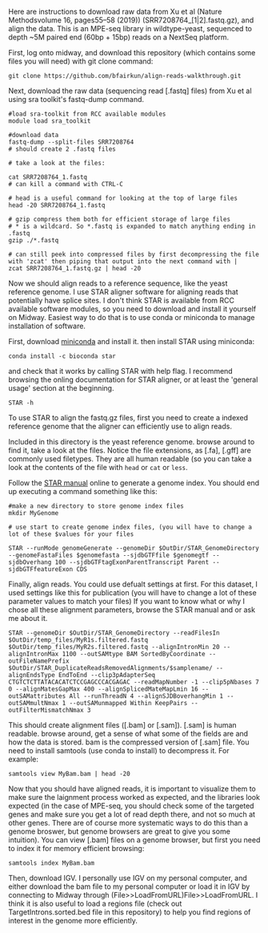 Here are instructions to download raw data from Xu et al (Nature Methodsvolume 16, pages55–58 (2019)) (SRR7208764\_[1|2].fastq.gz), and align the data. This is an MPE-seq library in wildtype-yeast, sequenced to depth ~5M paired end (60bp + 15bp) reads on a NextSeq platform.

First, log onto midway, and download this repository (which contains some files you will need) with git clone command:
```
git clone https://github.com/bfairkun/align-reads-walkthrough.git
```

Next, download the raw data (sequencing read [.fastq] files) from Xu et al using sra toolkit's fastq-dump command.

```
#load sra-toolkit from RCC available modules
module load sra_toolkit

#download data
fastq-dump --split-files SRR7208764
# should create 2 .fastq files

# take a look at the files:

cat SRR7208764_1.fastq
# can kill a command with CTRL-C

# head is a useful command for looking at the top of large files
head -20 SRR7208764_1.fastq

# gzip compress them both for efficient storage of large files
# * is a wildcard. So *.fastq is expanded to match anything ending in .fastq
gzip ./*.fastq

# can still peek into compressed files by first decompressing the file with 'zcat' then piping that output into the next command with |
zcat SRR7208764_1.fastq.gz | head -20
```

Now we should align reads to a reference sequence, like the yeast reference genome. I use STAR aligner software for aligning reads that potentially have splice sites. I don't think STAR is available from RCC available software modules, so you need to download and install it yourself on Midway. Easiest way to do that is to use conda or miniconda to manage installation of software.

First, download [miniconda](https://docs.conda.io/en/latest/miniconda.html) and install it.
then install STAR using miniconda:
```
conda install -c bioconda star
```
and check that it works by calling STAR with help flag. I recommend browsing the onling documentation for STAR aligner, or at least the 'general usage' section at the beginning.
```
STAR -h
```

To use STAR to align the fastq.gz files, first you need to create a indexed reference genome that the aligner can efficiently use to align reads.

Included in this directory is the yeast reference genome. browse around to find it, take a look at the files. Notice the file extensions, as [.fa], [.gff] are commonly used filetypes. They are all human readable (so you can take a look at the contents of the file with `head` or `cat` or `less`.

Follow the [STAR manual](http://labshare.cshl.edu/shares/gingeraslab/www-data/dobin/STAR/Releases/FromGitHub/STAR-2.6.1a/doc/STARmanual.pdf) online to generate a genome index. You should end up executing a command something like this:

```
#make a new directory to store genome index files
mkdir MyGenome

# use start to create genome index files, (you will have to change a lot of these $values for your files

STAR --runMode genomeGenerate --genomeDir $OutDir/STAR_GenomeDirectory --genomeFastaFiles $genomefasta --sjdbGTFfile $genomegtf --sjdbOverhang 100 --sjdbGTFtagExonParentTranscript Parent --sjdbGTFfeatureExon CDS
```

Finally, align reads. You could use defualt settings at first. For this dataset, I used settings like this for publication (you will have to change a lot of these parameter values to match your files) If you want to know what or why I chose all these alignment parameters, browse the STAR manual and or ask me about it.

```
STAR --genomeDir $OutDir/STAR_GenomeDirectory --readFilesIn $OutDir/temp_files/MyR1s.filtered.fastq $OutDir/temp_files/MyR2s.filtered.fastq --alignIntronMin 20 --alignIntronMax 1100 --outSAMtype BAM SortedByCoordinate --outFileNamePrefix $OutDir/STAR_DuplicateReadsRemovedAlignments/$samplename/ --alignEndsType EndToEnd --clip3pAdapterSeq CTGTCTCTTATACACATCTCCGAGCCCACGAGAC --readMapNumber -1 --clip5pNbases 7 0 --alignMatesGapMax 400 --alignSplicedMateMapLmin 16 --outSAMattributes All --runThreadN 4 --alignSJDBoverhangMin 1 --outSAMmultNmax 1 --outSAMunmapped Within KeepPairs --outFilterMismatchNmax 3
```

This should create alignment files ([.bam] or [.sam]). [.sam] is human readable. browse around, get a sense of what some of the fields are and how the data is stored. bam is the compressed version of [.sam] file. You need to install samtools (use conda to install) to decompress it. For example:

```
samtools view MyBam.bam | head -20
```

Now that you should have aligned reads, it is important to visualize them to make sure the laignment process worked as expected, and the libraries look expected (in the case of MPE-seq, you should check some of the targeted genes and make sure you get a lot of read depth there, and not so much at other genes. There are of course more systematic ways to do this than a genome broswer, but genome browsers are great to give you some intuition).
You can view [.bam] files on a genome browser, but first you need to index it for memory efficient browsing:

```
samtools index MyBam.bam
```

Then, download IGV. I personally use IGV on my personal computer, and either download the bam file to my personal computer or load it in IGV by connecting to Midway through (File>>LoadFromURL)File>>LoadFromURL. I think it is also useful to load a regions file (check out TargetIntrons.sorted.bed file in this repository) to help you find regions of interest in the genome more efficiently.

